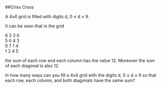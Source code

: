 ##Criss Cross

A 4x4 grid is filled with digits d, 0 &#x2264; d &#x2264; 9.

It can be seen that in the grid


6 3 3 0<br>
5 0 4 3<br>
0 7 1 4<br>
1 2 4 5

the sum of each row and each column has the value 12. Moreover the sum of each diagonal is also 12.

In how many ways can you fill a 4x4 grid with the digits d, 0 &#x2264; d &#x2264; 9 so that each row, each column, and both diagonals have the same sum?
